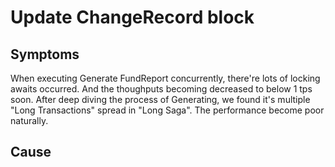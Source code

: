 # Update ChangeRecord block

## Symptoms

When executing Generate FundReport concurrently, there're lots of locking awaits occurred. And the thoughputs becoming decreased to below 1 tps soon. After deep diving the process of Generating, we found it's multiple "Long Transactions" spread in "Long Saga". The performance become poor naturally.

## Cause
